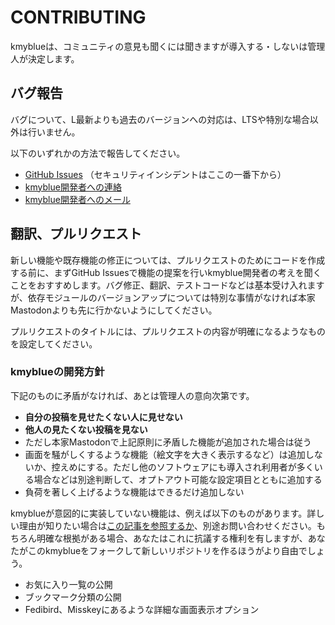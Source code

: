 # CONTRIBUTING

kmyblueは、コミュニティの意見も聞くには聞きますが導入する・しないは管理人が決定します。

## バグ報告

バグについて、L最新よりも過去のバージョンへの対応は、LTSや特別な場合以外は行いません。

以下のいずれかの方法で報告してください。

- [GitHub Issues](https://github.com/kmycode/mastodon/issues) （セキュリティインシデントはここの一番下から）
- [kmyblue開発者への連絡](https://kmy.blue/@askyq)
- [kmyblue開発者へのメール](https://kmy.blue/about)

## 翻訳、プルリクエスト

新しい機能や既存機能の修正については、プルリクエストのためにコードを作成する前に、まずGitHub Issuesで機能の提案を行いkmyblue開発者の考えを聞くことをおすすめします。バグ修正、翻訳、テストコードなどは基本受け入れますが、依存モジュールのバージョンアップについては特別な事情がなければ本家Mastodonよりも先に行かないようにしてください。

プルリクエストのタイトルには、プルリクエストの内容が明確になるようなものを設定してください。

### kmyblueの開発方針

下記のものに矛盾がなければ、あとは管理人の意向次第です。

- **自分の投稿を見せたくない人に見せない**
- **他人の見たくない投稿を見ない**
- ただし本家Mastodonで上記原則に矛盾した機能が追加された場合は従う
- 画面を騒がしくするような機能（絵文字を大きく表示するなど）は追加しないか、控えめにする。ただし他のソフトウェアにも導入され利用者が多くいる場合などは別途判断して、オプトアウト可能な設定項目とともに追加する
- 負荷を著しく上げるような機能はできるだけ追加しない

kmyblueが意図的に実装していない機能は、例えば以下のものがあります。詳しい理由が知りたい場合は[この記事を参照するか](https://note.com/kmycode/n/n463410b5e03c)、別途お問い合わせください。もちろん明確な根拠がある場合、あなたはこれに抗議する権利を有しますが、あなたがこのkmyblueをフォークして新しいリポジトリを作るほうがより自由でしょう。

- お気に入り一覧の公開
- ブックマーク分類の公開
- Fedibird、Misskeyにあるような詳細な画面表示オプション

